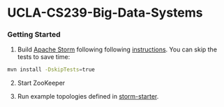 # UCLA-CS239-Big-Data-Systems

### Getting Started

1. Build [Apache Storm](https://github.com/apache/storm) following following [instructions](https://github.com/apache/storm/blob/master/DEVELOPER.md). You can skip the tests to save time:

```bash
mvn install -DskipTests=true
```

2. Start ZooKeeper

3. Run example topologies defined in [storm-starter](https://github.com/apache/storm/tree/master/examples/storm-starter).